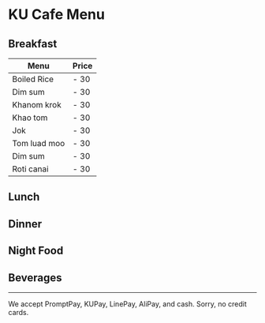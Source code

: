 # KU Cafe Menu


## Breakfast

| Menu | Price |
| --- | --- |
| Boiled Rice  | - 30 |
| Dim sum  | - 30 |
| Khanom krok  | - 30 |
| Khao tom  | - 30 |
| Jok  | - 30 |
| Tom luad moo  | - 30 |
| Dim sum  | - 30 |
| Roti canai | - 30 |


## Lunch 
    

## Dinner


## Night Food


## Beverages



---

We accept PromptPay, KUPay, LinePay, AliPay, and cash. Sorry, no credit cards.
